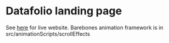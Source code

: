 # Datafolio landing page

See [here](https://datafolio.net) for live website.
Barebones animation framework is in src/animationScripts/scrollEffects
